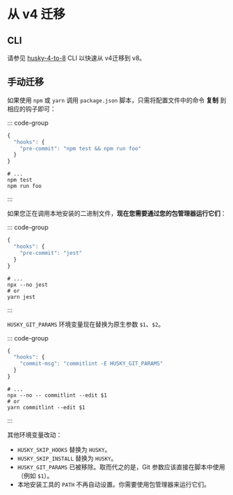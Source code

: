 # 从 v4 迁移

## CLI

请参见 [husky-4-to-8](https://github.com/typicode/husky-4-to-8) CLI 以快速从 v4迁移到 v8。

## 手动迁移

如果使用 `npm` 或 `yarn` 调用 `package.json` 脚本，只需将配置文件中的命令 **复制** 到相应的钩子即可：

::: code-group

```js [.huskyrc.json (v4)]
{
  "hooks": {
    "pre-commit": "npm test && npm run foo"
  }
}
```

```shell [.husky/commit-msg (v8)]
# ...
npm test
npm run foo
```

:::

如果您正在调用本地安装的二进制文件，**现在您需要通过您的包管理器运行它们**：

::: code-group

```js [.huskyrc.json (v4)]
{
  "hooks": {
    "pre-commit": "jest"
  }
}
```

```shell [.husky/commit-msg (v8)]
# ...
npx --no jest
# or
yarn jest
```

:::

`HUSKY_GIT_PARAMS` 环境变量现在替换为原生参数 `$1`、`$2`。

::: code-group

```js [.huskyrc.json (v4)]
{
  "hooks": {
    "commit-msg": "commitlint -E HUSKY_GIT_PARAMS"
  }
}
```

```shell [.husky/commit-msg (v8)]
# ...
npx --no -- commitlint --edit $1
# or
yarn commitlint --edit $1
```

:::

其他环境变量改动：

- `HUSKY_SKIP_HOOKS` 替换为 `HUSKY`。
- `HUSKY_SKIP_INSTALL` 替换为 `HUSKY`。
- `HUSKY_GIT_PARAMS` 已被移除。取而代之的是，Git 参数应该直接在脚本中使用（例如 `$1`）。
- 本地安装工具的 `PATH` 不再自动设置。你需要使用包管理器来运行它们。
